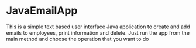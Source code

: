 # JavaEmailApp

This is a simple text based user interface Java application to create and add emails to employees, print information and delete. Just run the app from the main method and choose the operation that you want to do
